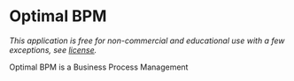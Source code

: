Optimal BPM
========

*This application is free for non-commercial and educational use with a few exceptions, see [license](./LICENSE.md).*

Optimal BPM is a Business Process Management 